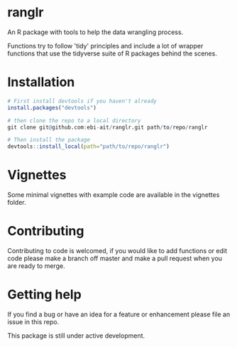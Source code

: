 # ranglr

An R package with tools to help the data wrangling process. 

Functions try to follow 'tidy' principles and include a lot of wrapper functions that use the tidyverse suite of R packages behind the scenes.

# Installation

```r
# First install devtools if you haven't already
install.packages("devtools")

# then clone the repo to a local directory
git clone git@github.com:ebi-ait/ranglr.git path/to/repo/ranglr

# Then install the package
devtools::install_local(path="path/to/repo/ranglr")
```

# Vignettes

Some minimal vignettes with example code are available in the vignettes folder.

# Contributing

Contributing to code is welcomed, if you would like to add functions or edit code please make a branch off master and make a pull request when you are ready to merge.

# Getting help

If you find a bug or have an idea for a feature or enhancement please file an issue in this repo.

This package is still under active development.
